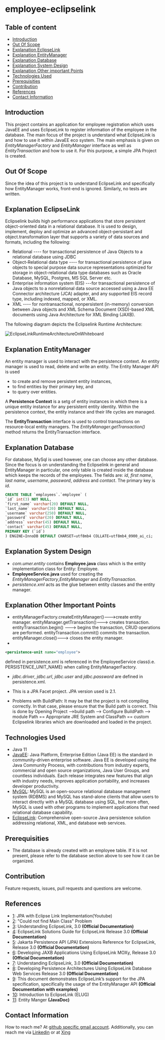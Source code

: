 # employee-eclipselink

## Table of content
- [Introduction](#introduction)
- [Out Of Scope](#out-of-scope)
- [Explanation EclipseLink](#explanation-eclipselink)
- [Explanation EntityManager](#explanation-entitymanager)
- [Explanation Database](#explanation-database)
- [Explanation System Design](#explanation-system-design)
- [Explanation Other important Points](#explanation-other-important-points)
- [Technologies Used](#technologies-used)
- [Prerequisities](#prerequisities)
- [Contribution](#contribution)
- [References](#references)
- [Contact Information](#contact-information)


## Introduction

This project contains an application for employee registration which uses JavaEE and uses EclipseLink to register information of the employee in the database. The main focus of the project is understand what EclipseLink is and how to use it within JavaEE eco system. The main emphasis is given on _EntityManagerFactory_  and _EntityManager_ interface as well as _EntityTransaction_ and how to use it. For this purpose, a simple JPA Project is created.

## Out Of Scope

Since the idea of this project is to understand EclipseLink and specifically how EntityManager works, front-end is ignored. Similarly, no tests are written.  


## Explanation EclipseLink

Eclipselink builds high performance applications that store persistent object-oriented data in a relational database. It is used to design, implement, deploy and optimize an advanced object-persistant and object.transformation layer that supports a variety of data sources and formats, including the following: 

- Relational ---- for transactional persistence of Java Objects to a relational database  using JDBC
- Object-Relational data type ---- for transactional persistence of java objects to special purpose data source representations optimized for storage in  object-relational data type databases such as Oracle Database, MySQL, Postgres, MS SQL Server etc.
- Enterprise information system (EIS) ---for transactional persistence of Java objects to a nonrelational data source accessed using a Java EE Connector architecture (JCA) adapter, and any supported EIS record type, including indexed, mapped, or XML.
- XML ---- for nontransactional, nonpersistent (in-memory) conversion between Java objects and XML Schema Document (XSD)-based XML documents using Java Architecture for XML Binding (JAXB).

The following diagram depicts the Eclipselink Runtime Architecture:

![EclipseLinkRuntimeArchitectureOnWhiteboard](https://github.com/syedumerahmedcode/employee-eclipselink/tree/master/src/main/resources/EclipseLinkRuntimeArchitectureOnWhiteboard.jpeg)



## Explanation EntityManager

An entity manager is used to interact with the persistence context. An entity manager is used to read, delete and write an entity. The Entity Manager API is used 

- to create and  remove persistent entity instances, 
- to find entities by their primary key, and
- to query over entities. 

A **Persistence Context** is a setg of entity instances in which there is a unique entity instance for any persistent entity identity. Within the persistence context, the entity instance and their life cycles are managed. 

The **EntityTransaction** interface is used to control transactions on resource-local entity managers. The _EntityManager.getTransaction()_ method returns the EntityTransaction interface.


 
## Explanation Database

For database, MySql is used however, one can choose any other database. Since the focus is on understanding the Eclipselink in general and EntityManager in particular, one only table is created inside the database which keeps the records of the employees. The fields are: _id_, _first name_, _last name_, _username_, _password_, _address_ and _contact_. The primary key is _id_.

```sql
CREATE TABLE `employees`.`employee` (
`id` int(3) NOT NULL,
`first_name` varchar(20) DEFAULT NULL,
`last_name` varchar(20) DEFAULT NULL,
`username` varchar(250) DEFAULT NULL,
`password` varchar(20) DEFAULT NULL,
`address` varchar(45) DEFAULT NULL,
`contact` varchar(45) DEFAULT NULL,
PRIMARY KEY (`id`)
) ENGINE=InnoDB DEFAULT CHARSET=utf8mb4 COLLATE=utf8mb4_0900_ai_ci;
```
 
 

## Explanation System Design

- _com.umer.entity_ contains **Employee.java** class which is the entity implementation class for Entity: Employee. 
- **EmployeeService.java** used for creating the _EntityManagerFactory_,_EntityManager_ and _EntityTransaction_. 
- _persistence.xml_ acts as the glue between entity classes and the entity manager.

 
## Explanation Other Important Points

- entityManagerFactory.createEntityManager()--->create entity manager. entityManager.getTransaction()---> creates transaction. entityTransaction.begin() ---> begins the transaction, CRUD operations are performed. entityTransaction.commit() commits the transaction. entityManager.close()---> closes the entity manager.
- 

```xml
<persistence-unit name="employee"> 
```
defined in persistence.xml is referenced in the EmployeeService class(i.e. PERSISTENCE_UNIT_NAME) when calling EntityManagerFactory.
- _jdbc.driver_, _jdbc.url_, _jdbc.user_ and _jdbc.password_ are defined in persistence.xml.

- This is a JPA Facet project. JPA version used is 2.1. 
- Problems with BuildPath: It may be that the project is not compiling correctly. In that case, please ensure that the Build path is correct. This is done by Opening  Project -->build path --> Configure BuildPath --> module Path == Appropriate JRE System and ClassPath == custom Eclipselink libraries which are downloaded and loaded in the project.



## Technologies Used

- Java 11
- [JavaEE](https://www.oracle.com/java/technologies/java-ee-glance.html): Java Platform, Enterprise Edition (Java EE) is the standard in community-driven enterprise software. Java EE is developed using the Java Community Process, with contributions from industry experts, commercial and open source organizations, Java User Groups, and countless individuals. Each release integrates new features that align with industry needs, improves application portability, and increases developer productivity.
- [MySQL](https://www.mysql.com/): MySQL is an open-source relational database management system (RDBMS) and MySQL has stand-alone clients that allow users to interact directly with a MySQL database using SQL, but more often, MySQL is used with other programs to implement applications that need relational database capability.
- [EclipseLink](https://www.eclipse.org/eclipselink/): Comprehensive open-source Java persistence solution addressing relational, XML, and database web services.

## Prerequisities

- The database is already created with an employee table. If it is not present, please refer to the database section above to see how it can be organized.



## Contribution

Feature requests, issues, pull requests and questions are welcome.


## References

- [1](https://www.youtube.com/watch?v=o5YvVtfZhe8):  JPA with Eclipse Link Implementation(Youtube)
- [2](https://www.java-forum.org/thema/could-not-find-main-class-problem.130986/): "Could not find Main Class" Problem
- [3](https://www.eclipse.org/eclipselink/documentation/3.0/concepts/toc.htm): Understanding EclipseLink, 3.0 **(Official Documentation)**
- [4](https://www.eclipse.org/eclipselink/documentation/3.0/solutions/toc.htm): EclipseLink Solutions Guide for EclipseLink Release 3.0 **(Official Documentation)**
- [5](https://www.eclipse.org/eclipselink/documentation/3.0/jpa/extensions/toc.htm): Jakarta Persistence API (JPA) Extensions Reference for EclipseLink, Release 3.0 **(Official Documentation)**
- [6](https://www.eclipse.org/eclipselink/documentation/3.0/moxy/toc.htm): Developing JAXB Applications Using EclipseLink MOXy, Release 3.0 **(Official Documentation)**
- [7](https://www.eclipse.org/eclipselink/documentation/3.0/concepts/nosql.htm): Understanding EclipseLink, 3.0 **(Official Documentation)**
- [8](https://www.eclipse.org/eclipselink/documentation/3.0/dbws/toc.htm): Developing Persistence Architectures Using EclipseLink Database Web Services
Release 3.0 **(Official Documentation)**
- [9](https://wiki.eclipse.org/EclipseLink/Examples/JPA/EMAPI): This document demonstrates EclipseLink’s support for the JPA specification, specifically the usage of the EntityManager API **(Official Documentation with examples)**
- [10](https://wiki.eclipse.org/Introduction_to_EclipseLink_(ELUG)): Introduction to EclipseLink (ELUG)
- [11](https://docs.oracle.com/javaee/7/api/javax/persistence/EntityManager.html): Entity Manger **(JavaDoc)**

## Contact Information

How to reach me? At [github specific gmail account](mailto:syedumerahmedcode@gmail.com?subject=%5BGitHub%5D%20Hello%20from%20Github). Additionally, you can reach me via [Linkedin](https://www.linkedin.com/in/syed-umer-ahmed-a346a746/) or at [Xing](https://www.xing.com/profile/SyedUmer_Ahmed/cv)




